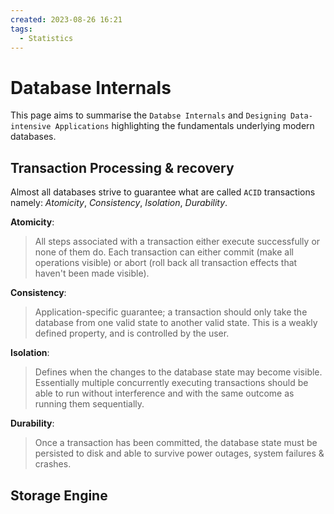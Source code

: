 ```yaml
---
created: 2023-08-26 16:21
tags:
  - Statistics
---
```



# Database Internals

This page aims to summarise the `Databse Internals` and `Designing Data-intensive Applications` highlighting the fundamentals underlying modern databases.

## Transaction Processing & recovery

Almost all databases strive to guarantee what are called `ACID` transactions namely: *Atomicity*, *Consistency*, *Isolation*, *Durability*.

**Atomicity**:
> All steps associated with a transaction either execute successfully or none of them do. Each transaction can either commit (make all operations visible) or abort (roll back all transaction effects that haven't been made visible).

**Consistency**:
> Application-specific guarantee; a transaction should only take the database from one valid state to another valid state. This is a weakly defined property, and is controlled by the user.

**Isolation**:
> Defines when the changes to the database state may become visible. Essentially multiple concurrently executing transactions should be able to run without interference and with the same outcome as running them sequentially. 

**Durability**:
> Once a transaction has been committed, the database state must be persisted to disk and able to survive power outages, system failures & crashes.

## Storage Engine


